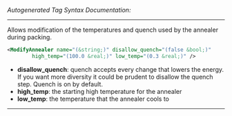 <!-- THIS IS AN AUTOGENERATED FILE: Don't edit it directly, instead change the schema definition in the code itself. -->

_Autogenerated Tag Syntax Documentation:_

---
Allows modification of the temperatures and quench used by the annealer during packing.

```xml
<ModifyAnnealer name="(&string;)" disallow_quench="(false &bool;)"
        high_temp="(100.0 &real;)" low_temp="(0.3 &real;)" />
```

-   **disallow_quench**: quench accepts every change that lowers the energy. If you want more diversity it could be prudent to disallow the quench step. Quench is on by default.
-   **high_temp**: the starting high temperature for the annealer
-   **low_temp**: the temperature that the annealer cools to

---
